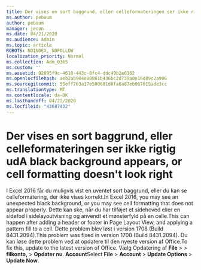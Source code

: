 ```yaml
---
title: Der vises en sort baggrund, eller celleformateringen ser ikke rigtig ud
ms.author: pebaum
author: pebaum
manager: jecon
ms.date: 04/21/2020
ms.audience: Admin
ms.topic: article
ROBOTS: NOINDEX, NOFOLLOW
localization_priority: Normal
ms.collection: Adm_O365
ms.custom: ''
ms.assetid: 92095f9c-4610-443c-8fc4-ddc49b2e6162
ms.openlocfilehash: aeb2ab904e80861b436bc2d739a0e16d89c2a906
ms.sourcegitcommit: 55eff703a17e500681d8fa6a87eb067019ade3cc
ms.translationtype: MT
ms.contentlocale: da-DK
ms.lasthandoff: 04/22/2020
ms.locfileid: "43687432"
---
```

# <a name="a-black-background-appears-or-cell-formatting-doesnt-look-right"></a><span data-ttu-id="afda2-102">Der vises en sort baggrund, eller celleformateringen ser ikke rigtig ud</span><span class="sxs-lookup"><span data-stu-id="afda2-102">A black background appears, or cell formatting doesn't look right</span></span>

<span data-ttu-id="afda2-103">I Excel 2016 får du muligvis vist en uventet sort baggrund, eller du kan se celleformatering, der ikke vises korrekt.</span><span class="sxs-lookup"><span data-stu-id="afda2-103">In Excel 2016, you may see an unexpected black background, or you may see cell formatting that does not appear properly.</span></span> <span data-ttu-id="afda2-104">Dette kan ske, når du har tilføjet et sidehoved eller en sidefod i sidelayoutvisning og anvendt et mønsterfyld på en celle.</span><span class="sxs-lookup"><span data-stu-id="afda2-104">This can happen after adding a header or footer in Page Layout View, and applying a pattern fill to a cell.</span></span> <span data-ttu-id="afda2-105">Dette problem blev løst i version 1708 (Build 8431.2094).</span><span class="sxs-lookup"><span data-stu-id="afda2-105">This problem was fixed in version 1708 (Build 8431.2094).</span></span> <span data-ttu-id="afda2-106">Du kan løse dette problem ved at opdatere til den nyeste version af Office.</span><span class="sxs-lookup"><span data-stu-id="afda2-106">To fix this, update to the latest version of Office.</span></span> <span data-ttu-id="afda2-107">Vælg Opdatering af **File** \> \> **filkonto,** \> **Opdater nu**. **Account**</span><span class="sxs-lookup"><span data-stu-id="afda2-107">Select **File** \> **Account** \> **Update Options** \> **Update Now**.</span></span>
  


